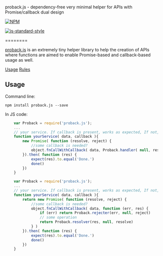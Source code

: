 proback.js - dependency-free very minimal helper for APIs with Promise/callback dual design

[![NPM](https://nodei.co/npm/assign.js.png)](https://nodei.co/npm/proback.js/)

[![js-standard-style](https://cdn.rawgit.com/feross/standard/master/badge.svg)](https://github.com/feross/standard)

========

[proback.js](https://github.com/imrefazekas/proback.js) is an extremely tiny helper library to help the creation of APIs where functions are aimed to enable Promise-based and callback-based usage as well.

[Usage](#usage)
[Rules](#rules)


## Usage

Command line:

	npm install proback.js --save

In JS code:

```javascript
	var Proback = require('proback.js');
	...
	// your service. If callback is present, works as expected, If not, promise will be provided.
	function yourService( data, callback ){
		new Promise( function (resolve, reject) {
			//some callback is needed?
			object.fnCallWithCallback( data, Proback.handler( null, resolve, reject ) )
		}).then( function (res) {
			expect(res).to.equal('Done.')
			done()
		})
	}
```

```javascript
	var Proback = require('proback.js');
	...
	// your service. If callback is present, works as expected, If not, promise will be provided.
	function yourService( data, callback ){
		return new Promise( function (resolve, reject) {
			//some callback is needed?
			object.fnCallWithCallback( data, function (err, res) {
				if (err) return Proback.rejecter(err, null, reject)
				// some operation
				return Proback.resolver(res, null, resolve)
			} )
		}).then( function (res) {
			expect(res).to.equal('Done.')
			done()
		})
	}
```
